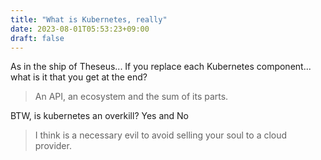 ```yaml
---
title: "What is Kubernetes, really"
date: 2023-08-01T05:53:23+09:00
draft: false
---
```


As in the ship of Theseus...
If you replace each Kubernetes component... what is it that you get at the end?

> An API, an ecosystem and the sum of its parts.

BTW, is kubernetes an overkill? Yes and No

> I think is a necessary evil to avoid selling your soul to a cloud provider.